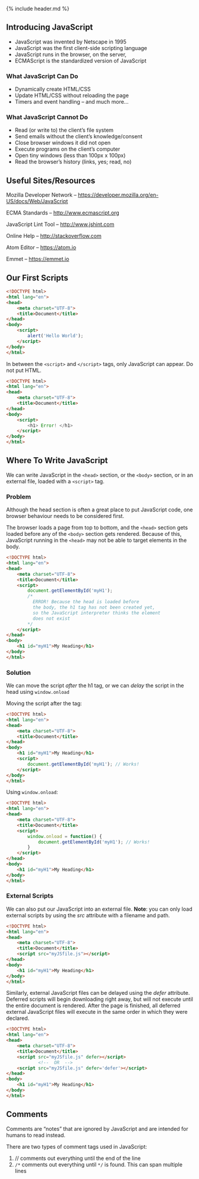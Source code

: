 {% include header.md %}

## Introducing JavaScript

- JavaScript was invented by Netscape in 1995
- JavaScript was the first client-side scripting language
- JavaScript runs in the browser, on the server, 
- ECMAScript is the standardized version of JavaScript

### What JavaScript Can Do

- Dynamically create HTML/CSS
- Update HTML/CSS without reloading the page
- Timers and event handling
– and much more...

### What JavaScript __Cannot__ Do

- Read (or write to) the client’s file system
- Send emails without the client’s knowledge/consent
- Close browser windows it did not open
- Execute programs on the client’s computer
- Open tiny windows (less than 100px x 100px)
- Read the browser’s history (links, yes; read, no)



## Useful Sites/Resources

Mozilla Developer Network – <https://developer.mozilla.org/en-US/docs/Web/JavaScript>

ECMA Standards – <http://www.ecmascript.org>

JavaScript Lint Tool – <http://www.jshint.com>

Online Help – <http://stackoverflow.com>

Atom Editor – <https://atom.io>

Emmet – <https://emmet.io>



## Our First Scripts

```html
<!DOCTYPE html>
<html lang="en">
<head>
    <meta charset="UTF-8">
    <title>Document</title>
</head>
<body>
    <script>
        alert('Hello World');
    </script>
</body>
</html>
```

In between the `<script>` and `</script>` tags, only JavaScript can appear. Do not put HTML.


```html
<!DOCTYPE html>
<html lang="en">
<head>
    <meta charset="UTF-8">
    <title>Document</title>
</head>
<body>
    <script>
        <h1> Error! </h1>
    </script>
</body>
</html>
```


## Where To Write JavaScript

We can write JavaScript in the `<head>` section, or the `<body>` section, or in an external file, loaded with a `<script>` tag.

### Problem

Although the head section is often a great place to put JavaScript code, one browser behaviour needs to be considered first.

The browser loads a page from top to bottom, and the `<head>` section gets loaded before any of the `<body>` section gets rendered. Because of this, JavaScript running in the `<head>` may not be able to target elements in the body.


```html
<!DOCTYPE html>
<html lang="en">
<head>
    <meta charset="UTF-8">
    <title>Document</title>
    <script>
        document.getElementById('myH1');  
        /* 
          ERROR! Because the head is loaded before
          the body, the h1 tag has not been created yet,
          so the JavaScript interpreter thinks the element
          does not exist
        */
    </script>
</head>
<body>
    <h1 id="myH1">My Heading</h1>
</body>
</html>
```

### Solution

We can move the script _after_ the h1 tag, or we can _delay_ the script in the head using `window.onload`

Moving the script after the tag:


```html
<!DOCTYPE html>
<html lang="en">
<head>
    <meta charset="UTF-8">
    <title>Document</title>
</head>
<body>
    <h1 id="myH1">My Heading</h1>
    <script>
        document.getElementById('myH1'); // Works!
    </script>
</body>
</html>
```

Using `window.onload`:

```html
<!DOCTYPE html>
<html lang="en">
<head>
    <meta charset="UTF-8">
    <title>Document</title>
    <script>
        window.onload = function() {
            document.getElementById('myH1'); // Works!
        }
    </script>
</head>
<body>
    <h1 id="myH1">My Heading</h1>
</body>
</html>
```

### External Scripts

We can also put our JavaScript into an external file. __Note__: you can only load external scripts by using the _src_ attribute with a filename and path.


```html
<!DOCTYPE html>
<html lang="en">
<head>
    <meta charset="UTF-8">
    <title>Document</title>
    <script src="myJSfile.js"></script>
</head>
<body>
    <h1 id="myH1">My Heading</h1>
</body>
</html>
```

Similarly, external JavaScript files can be delayed using the _defer_ attribute. Deferred scripts will begin downloading right away, but will not execute until the entire document is rendered. After the page is finished, all deferred external JavaScript files will execute in the same order in which they were declared.


```html
<!DOCTYPE html>
<html lang="en">
<head>
    <meta charset="UTF-8">
    <title>Document</title>
    <script src="myJSfile.js" defer></script>
            <!--  OR  -->
    <script src="myJSfile.js" defer='defer'></script>
</head>
<body>
    <h1 id="myH1">My Heading</h1>
</body>
</html>
```



## Comments

Comments are “notes” that are ignored by JavaScript and are intended for humans to read instead.

There are two types of comment tags used in JavaScript:  
1.  // comments out everything until the end of the line  
2. `/*` comments out everything until `*/` is found. This can span multiple lines  
